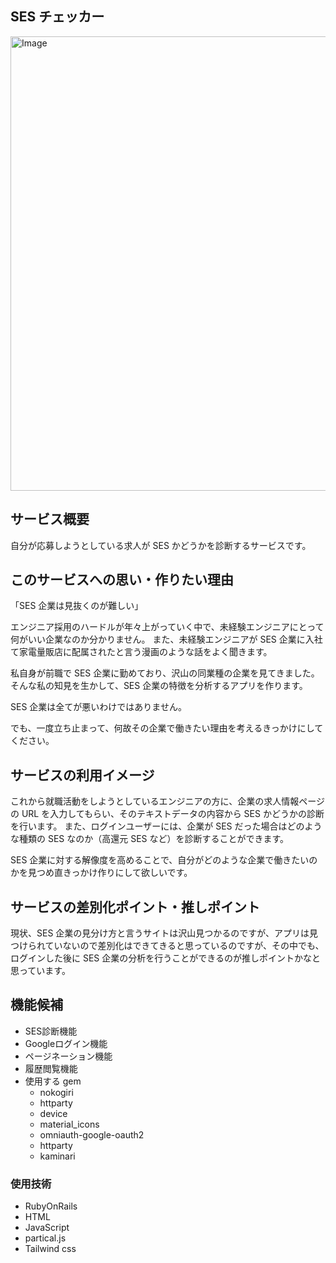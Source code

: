 ## SES チェッカー
<img width="1245" height="727" alt="Image" src="https://github.com/user-attachments/assets/1ae8e4a1-a31b-4a4d-acf4-276a942cff77" />


## サービス概要
自分が応募しようとしている求人が SES かどうかを診断するサービスです。

## このサービスへの思い・作りたい理由
「SES 企業は見抜くのが難しい」

エンジニア採用のハードルが年々上がっていく中で、未経験エンジニアにとって何がいい企業なのか分かりません。
また、未経験エンジニアが SES 企業に入社て家電量販店に配属されたと言う漫画のような話をよく聞きます。

私自身が前職で SES 企業に勤めており、沢山の同業種の企業を見てきました。そんな私の知見を生かして、SES 企業の特徴を分析するアプリを作ります。

SES 企業は全てが悪いわけではありません。

でも、一度立ち止まって、何故その企業で働きたい理由を考えるきっかけにしてください。

## サービスの利用イメージ
これから就職活動をしようとしているエンジニアの方に、企業の求人情報ページの URL を入力してもらい、そのテキストデータの内容から SES かどうかの診断を行います。
また、ログインユーザーには、企業が SES だった場合はどのような種類の SES なのか（高還元 SES など）を診断することができます。

SES 企業に対する解像度を高めることで、自分がどのような企業で働きたいのかを見つめ直きっかけ作りにして欲しいです。

## サービスの差別化ポイント・推しポイント
現状、SES 企業の見分け方と言うサイトは沢山見つかるのですが、アプリは見つけられていないので差別化はできてきると思っているのですが、その中でも、ログインした後に SES 企業の分析を行うことができるのが推しポイントかなと思っています。

## 機能候補
- SES診断機能
- Googleログイン機能
- ページネーション機能
- 履歴閲覧機能
- 使用する gem
  - nokogiri
  - httparty
  - device
  - material_icons
  - omniauth-google-oauth2
  - httparty
  - kaminari

### 使用技術
- RubyOnRails
- HTML
- JavaScript
 - partical.js
- Tailwind css
